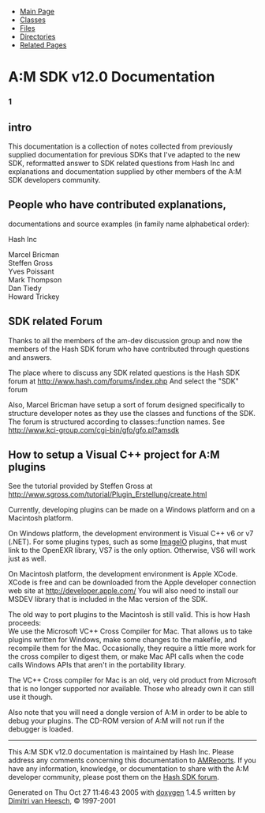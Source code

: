 <div class="tabs">

- <span id="current">[Main Page](index.md)</span>
- [Classes](annotated.md)
- [Files](files.md)
- [Directories](dirs.md)
- [Related Pages](pages.md)

</div>

# A:M SDK v12.0 Documentation

### 1

## <span id="intro" class="anchor">intro</span>

This documentation is a collection of notes collected from previously supplied documentation for previous SDKs that I've adapted to the new SDK, reformatted answer to SDK related questions from Hash Inc and explanations and documentation supplied by other members of the A:M SDK developers community.

## <span id="contributors" class="anchor">People who have contributed explanations,</span>

documentations and source examples (in family name alphabetical order):

Hash Inc

Marcel Bricman  
Steffen Gross  
Yves Poissant  
Mark Thompson  
Dan Tiedy  
Howard Trickey

## <span id="discussion" class="anchor">SDK related Forum</span>

Thanks to all the members of the am-dev discussion group and now the members of the Hash SDK forum who have contributed through questions and answers.

The place where to discuss any SDK related questions is the Hash SDK forum at <http://www.hash.com/forums/index.php> And select the "SDK" forum

Also, Marcel Bricman have setup a sort of forum designed specifically to structure developer notes as they use the classes and functions of the SDK. The forum is structured according to classes::function names. See <http://www.kci-group.com/cgi-bin/gfo/gfo.pl?amsdk>

## <span id="vcsetup" class="anchor">How to setup a Visual C++ project for A:M plugins</span>

See the tutorial provided by Steffen Gross at <http://www.sgross.com/tutorial/Plugin_Erstellung/create.html>

Currently, developing plugins can be made on a Windows platform and on a Macintosh platform.

On Windows platform, the development environment is Visual C++ v6 or v7 (.NET). For some plugins types, such as some <a href="classImageIO.md" class="el">ImageIO</a> plugins, that must link to the OpenEXR library, VS7 is the only option. Otherwise, VS6 will work just as well.

On Macintosh platform, the development environment is Apple XCode. XCode is free and can be downloaded from the Apple developer connection web site at <http://developer.apple.com/> You will also need to install our MSDEV library that is included in the Mac version of the SDK.

The old way to port plugins to the Macintosh is still valid. This is how Hash proceeds:  
We use the Microsoft VC++ Cross Compiler for Mac. That allows us to take plugins written for Windows, make some changes to the makefile, and recompile them for the Mac. Occasionally, they require a little more work for the cross compiler to digest them, or make Mac API calls when the code calls Windows APIs that aren't in the portability library.

The VC++ Cross compiler for Mac is an old, very old product from Microsoft that is no longer supported nor available. Those who already own it can still use it though.

Also note that you will need a dongle version of A:M in order to be able to debug your plugins. The CD-ROM version of A:M will not run if the debugger is loaded.

------------------------------------------------------------------------

<span class="small">This A:M SDK v12.0 documentation is maintained by Hash Inc. Please address any comments concerning this documentation to [AMReports](http://www.hash.com/reports). If you have any information, knowledge, or documentation to share with the A:M developer community, please post them on the [Hash SDK forum](http://www.hash.com/forums/index.php?showforum=11).</span>

Generated on Thu Oct 27 11:46:43 2005 with [<span class="image placeholder" original-image-src="doxygen.png" original-image-title="" height="45" width="100" align="middle" border="0">doxygen</span>](http://www.doxygen.org/index.html) 1.4.5 written by [Dimitri van Heesch](mailto:dimitri@stack.nl), © 1997-2001
